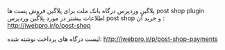 ﻿پلاگین وردپرس درگاه بانک ملت
برای پلاگین فروش پست ها post shop plugin
اطلاعات بیشتر در مورد پلاگین وردپرس post shop و خرید آن :
http://iwebpro.ir/p/post-shop

لیست درگاه های پرداخت نوشته شده:
http://iwebpro.ir/p/post-shop-payments